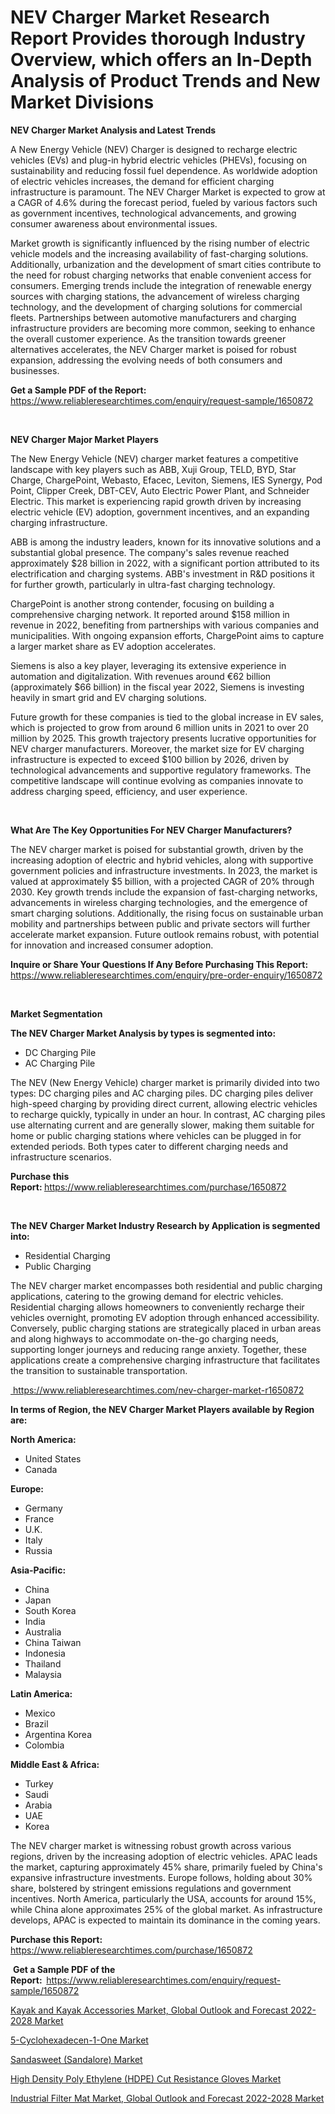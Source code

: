 <p><h1>NEV Charger Market Research Report Provides thorough Industry Overview, which offers an In-Depth Analysis of Product Trends and New Market Divisions</h1></p><p><strong>NEV Charger Market Analysis and Latest Trends</strong></p>
<p><p>A New Energy Vehicle (NEV) Charger is designed to recharge electric vehicles (EVs) and plug-in hybrid electric vehicles (PHEVs), focusing on sustainability and reducing fossil fuel dependence. As worldwide adoption of electric vehicles increases, the demand for efficient charging infrastructure is paramount. The NEV Charger Market is expected to grow at a CAGR of 4.6% during the forecast period, fueled by various factors such as government incentives, technological advancements, and growing consumer awareness about environmental issues.</p><p>Market growth is significantly influenced by the rising number of electric vehicle models and the increasing availability of fast-charging solutions. Additionally, urbanization and the development of smart cities contribute to the need for robust charging networks that enable convenient access for consumers. Emerging trends include the integration of renewable energy sources with charging stations, the advancement of wireless charging technology, and the development of charging solutions for commercial fleets. Partnerships between automotive manufacturers and charging infrastructure providers are becoming more common, seeking to enhance the overall customer experience. As the transition towards greener alternatives accelerates, the NEV Charger market is poised for robust expansion, addressing the evolving needs of both consumers and businesses.</p></p>
<p><strong>Get a Sample PDF of the Report:&nbsp;</strong> <a href="https://www.reliableresearchtimes.com/enquiry/request-sample/1650872?utm_campaign=1386&utm_medium=2&utm_source=Github&utm_content=ia&utm_term=12102024&utm_id=nev-charger">https://www.reliableresearchtimes.com/enquiry/request-sample/1650872</a></p>
<p>&nbsp;</p>
<p><strong>NEV Charger Major Market Players</strong></p>
<p><p>The New Energy Vehicle (NEV) charger market features a competitive landscape with key players such as ABB, Xuji Group, TELD, BYD, Star Charge, ChargePoint, Webasto, Efacec, Leviton, Siemens, IES Synergy, Pod Point, Clipper Creek, DBT-CEV, Auto Electric Power Plant, and Schneider Electric. This market is experiencing rapid growth driven by increasing electric vehicle (EV) adoption, government incentives, and an expanding charging infrastructure.</p><p>ABB is among the industry leaders, known for its innovative solutions and a substantial global presence. The company's sales revenue reached approximately $28 billion in 2022, with a significant portion attributed to its electrification and charging systems. ABB's investment in R&D positions it for further growth, particularly in ultra-fast charging technology.</p><p>ChargePoint is another strong contender, focusing on building a comprehensive charging network. It reported around $158 million in revenue in 2022, benefiting from partnerships with various companies and municipalities. With ongoing expansion efforts, ChargePoint aims to capture a larger market share as EV adoption accelerates.</p><p>Siemens is also a key player, leveraging its extensive experience in automation and digitalization. With revenues around €62 billion (approximately $66 billion) in the fiscal year 2022, Siemens is investing heavily in smart grid and EV charging solutions.</p><p>Future growth for these companies is tied to the global increase in EV sales, which is projected to grow from around 6 million units in 2021 to over 20 million by 2025. This growth trajectory presents lucrative opportunities for NEV charger manufacturers. Moreover, the market size for EV charging infrastructure is expected to exceed $100 billion by 2026, driven by technological advancements and supportive regulatory frameworks. The competitive landscape will continue evolving as companies innovate to address charging speed, efficiency, and user experience.</p></p>
<p>&nbsp;</p>
<p><strong>What Are The Key Opportunities For NEV Charger Manufacturers?</strong></p>
<p><p>The NEV charger market is poised for substantial growth, driven by the increasing adoption of electric and hybrid vehicles, along with supportive government policies and infrastructure investments. In 2023, the market is valued at approximately $5 billion, with a projected CAGR of 20% through 2030. Key growth trends include the expansion of fast-charging networks, advancements in wireless charging technologies, and the emergence of smart charging solutions. Additionally, the rising focus on sustainable urban mobility and partnerships between public and private sectors will further accelerate market expansion. Future outlook remains robust, with potential for innovation and increased consumer adoption.</p></p>
<p><strong>Inquire or Share Your Questions If Any Before Purchasing This Report:</strong> <a href="https://www.reliableresearchtimes.com/enquiry/pre-order-enquiry/1650872?utm_campaign=1386&utm_medium=2&utm_source=Github&utm_content=ia&utm_term=12102024&utm_id=nev-charger">https://www.reliableresearchtimes.com/enquiry/pre-order-enquiry/1650872</a></p>
<p>&nbsp;</p>
<p><strong>Market Segmentation</strong></p>
<p><strong>The NEV Charger Market Analysis by types is segmented into:</strong></p>
<p><ul><li>DC Charging Pile</li><li>AC Charging Pile</li></ul></p>
<p><p>The NEV (New Energy Vehicle) charger market is primarily divided into two types: DC charging piles and AC charging piles. DC charging piles deliver high-speed charging by providing direct current, allowing electric vehicles to recharge quickly, typically in under an hour. In contrast, AC charging piles use alternating current and are generally slower, making them suitable for home or public charging stations where vehicles can be plugged in for extended periods. Both types cater to different charging needs and infrastructure scenarios.</p></p>
<p><strong>Purchase this Report:&nbsp;</strong><a href="https://www.reliableresearchtimes.com/purchase/1650872?utm_campaign=1386&utm_medium=2&utm_source=Github&utm_content=ia&utm_term=12102024&utm_id=nev-charger">https://www.reliableresearchtimes.com/purchase/1650872</a></p>
<p>&nbsp;</p>
<p><strong>The NEV Charger Market Industry Research by Application is segmented into:</strong></p>
<p><ul><li>Residential Charging</li><li>Public Charging</li></ul></p>
<p><p>The NEV charger market encompasses both residential and public charging applications, catering to the growing demand for electric vehicles. Residential charging allows homeowners to conveniently recharge their vehicles overnight, promoting EV adoption through enhanced accessibility. Conversely, public charging stations are strategically placed in urban areas and along highways to accommodate on-the-go charging needs, supporting longer journeys and reducing range anxiety. Together, these applications create a comprehensive charging infrastructure that facilitates the transition to sustainable transportation.</p></p>
<p><a href="https://www.reliableresearchtimes.com/nev-charger-market-r1650872?utm_campaign=1386&utm_medium=2&utm_source=Github&utm_content=ia&utm_term=12102024&utm_id=nev-charger">&nbsp;https://www.reliableresearchtimes.com/nev-charger-market-r1650872</a></p>
<p><strong>In terms of Region, the NEV Charger Market Players available by Region are:</strong></p>
<p>
    <p> <strong> North America: </strong>
        <ul>
            <li>United States</li>
            <li>Canada</li>
        </ul>
        </p> 
    <p> <strong> Europe: </strong>
        <ul>
            <li>Germany</li>
            <li>France</li>
            <li>U.K.</li>
            <li>Italy</li>
            <li>Russia</li>
        </ul>
        </p> 
    <p> <strong> Asia-Pacific: </strong>
        <ul>
            <li>China</li>
            <li>Japan</li>
            <li>South Korea</li>
            <li>India</li>
            <li>Australia</li>
            <li>China Taiwan</li>
            <li>Indonesia</li>
            <li>Thailand</li>
            <li>Malaysia</li>
        </ul>
        </p> 
    <p> <strong> Latin America: </strong>
        <ul>
            <li>Mexico</li>
            <li>Brazil</li>
            <li>Argentina Korea</li>
            <li>Colombia</li>
        </ul>
        </p> 
    <p> <strong> Middle East & Africa: </strong>
        <ul>
            <li>Turkey</li>
            <li>Saudi</li>
            <li>Arabia</li>
            <li>UAE</li>
            <li>Korea</li>
        </ul>
    </p>
    </p>
<p><p>The NEV charger market is witnessing robust growth across various regions, driven by the increasing adoption of electric vehicles. APAC leads the market, capturing approximately 45% share, primarily fueled by China's expansive infrastructure investments. Europe follows, holding about 30% share, bolstered by stringent emissions regulations and government incentives. North America, particularly the USA, accounts for around 15%, while China alone approximates 25% of the global market. As infrastructure develops, APAC is expected to maintain its dominance in the coming years.</p></p>
<p><strong>Purchase this Report: </strong><a href="https://www.reliableresearchtimes.com/purchase/1650872?utm_campaign=1386&utm_medium=2&utm_source=Github&utm_content=ia&utm_term=12102024&utm_id=nev-charger">https://www.reliableresearchtimes.com/purchase/1650872</a></p>
<p>&nbsp;<strong>Get a Sample PDF of the Report:&nbsp;&nbsp;</strong><a href="https://www.reliableresearchtimes.com/enquiry/request-sample/1650872?utm_campaign=1386&utm_medium=2&utm_source=Github&utm_content=ia&utm_term=12102024&utm_id=nev-charger">https://www.reliableresearchtimes.com/enquiry/request-sample/1650872</a></p>
<p><strong></strong></p>
<p><p><a href="https://github.com/lylyparadise/Market-Research-Report-List-5/blob/main/kayak-and-kayak-accessories-market-global-outlook-and-forecast-2022-2028-market.md?utm_campaign=1386&utm_medium=2&utm_source=Github&utm_content=ia&utm_term=12102024&utm_id=nev-charger">Kayak and Kayak Accessories Market, Global Outlook and Forecast 2022-2028 Market</a></p><p><a href="https://www.linkedin.com/pulse/analyzing-5-cyclohexadecen-1-one-market-dynamics-wnf3e?utm_campaign=1386&utm_medium=2&utm_source=Github&utm_content=ia&utm_term=12102024&utm_id=nev-charger">5-Cyclohexadecen-1-One Market</a></p><p><a href="https://www.linkedin.com/pulse/sandasweet-sandalore-industry-sector-market-dynamics-future-tm4mc?utm_campaign=1386&utm_medium=2&utm_source=Github&utm_content=ia&utm_term=12102024&utm_id=nev-charger">Sandasweet (Sandalore) Market</a></p><p><a href="https://www.linkedin.com/pulse/global-high-density-poly-ethylene-hdpe-cut-resistance-juqve?utm_campaign=1386&utm_medium=2&utm_source=Github&utm_content=ia&utm_term=12102024&utm_id=nev-charger">High Density Poly Ethylene (HDPE) Cut Resistance Gloves Market</a></p><p><a href="https://github.com/FlorianWolf90/Market-Research-Report-List-1/blob/main/industrial-filter-mat-market-global-outlook-and-forecast-2022-2028-market.md?utm_campaign=1386&utm_medium=2&utm_source=Github&utm_content=ia&utm_term=12102024&utm_id=nev-charger">Industrial Filter Mat Market, Global Outlook and Forecast 2022-2028 Market</a></p></p>
